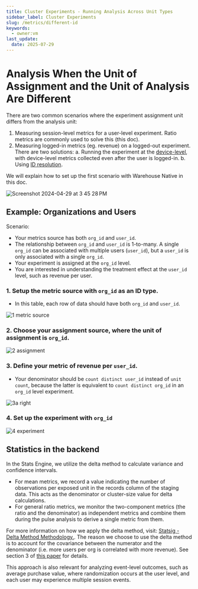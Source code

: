 ```yaml
---
title: Cluster Experiments - Running Analysis Across Unit Types
sidebar_label: Cluster Experiments
slug: /metrics/different-id
keywords:
  - owner:vm
last_update:
  date: 2025-07-29
---
```


# Analysis When the Unit of Assignment and the Unit of Analysis Are Different

There are two common scenarios where the experiment assignment unit differs from the analysis unit:

1. Measuring session-level metrics for a user-level experiment. Ratio metrics are commonly used to solve this (this doc).
2. Measuring logged-in metrics (eg. revenue) on a logged-out experiment. There are two solutions:
   a. Running the experiment at the [device-level](/guides/first-device-level-experiment), with device-level metrics collected even after the user is logged-in.
   b. Using [ID resolution](/statsig-warehouse-native/features/id-resolution).

We will explain how to set up the first scenario with Warehouse Native in this doc.

![Screenshot 2024-04-29 at 3 45 28 PM](https://github.com/statsig-io/docs/assets/139815787/0b75615f-2b66-44f4-b6e0-e0bd3e555199)

## Example: Organizations and Users

Scenario:

- Your metrics source has both `org_id` and `user_id`.
- The relationship between `org_id` and `user_id` is 1-to-many. A single `org_id` can be associated with multiple users (`user_id`), but a `user_id` is only associated with a single `org_id`.
- Your experiment is assigned at the `org_id` level.
- You are interested in understanding the treatment effect at the `user_id` level, such as revenue per user.

### 1. Setup the metric source with `org_id` as an ID type.

- In this table, each row of data should have both `org_id` and `user_id`.

![1 metric source](https://github.com/statsig-io/docs/assets/139815787/a99a4577-8be5-4001-ac4d-2297f3b2fff0)

### 2. Choose your assignment source, where the unit of assignment is `org_id`.

![2 assignment](https://github.com/statsig-io/docs/assets/139815787/16472cd7-1aa1-44a2-9a6b-0f789ac5308e)

### 3. Define your metric of revenue per `user_id`.

- Your denominator should be `count distinct user_id` instead of `unit count`, because the latter is equivalent to `count distinct org_id` in an `org_id` level experiment.

![3a right](https://github.com/statsig-io/docs/assets/139815787/ca4c9076-28e1-4cf8-8aa1-2127def7d771)

### 4. Set up the experiment with `org_id`

![4 experiment](https://github.com/statsig-io/docs/assets/139815787/02f9c6bb-0b32-4caf-a529-5bacc2a56d44)

## Statistics in the backend

In the Stats Engine, we utilize the delta method to calculate variance and confidence intervals.

- For mean metrics, we record a value indicating the number of observations per exposed unit in the records column of the staging data. This acts as the denominator or cluster-size value for delta calculations.
- For general ratio metrics, we monitor the two-component metrics (the ratio and the denominator) as independent metrics and combine them during the pulse analysis to derive a single metric from them.

For more information on how we apply the delta method, visit: [Statsig - Delta Method Methodology.](/stats-engine/methodologies/delta-method). The reason we choose to use the delta method is to account for the covariance between the numerator and the denominator (i.e. more users per org is correlated with more revenue). See section 3 of [this paper](https://alexdeng.github.io/public/files/kdd2018-dm.pdf) for details.

This approach is also relevant for analyzing event-level outcomes, such as average purchase value, where randomization occurs at the user level, and each user may experience multiple session events.
